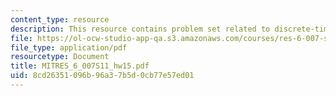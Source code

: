 ```yaml
---
content_type: resource
description: This resource contains problem set related to discrete-time modulation.
file: https://ol-ocw-studio-app-qa.s3.amazonaws.com/courses/res-6-007-signals-and-systems-spring-2011/8cd26351096b96a37b5d0cb77e57ed01_MITRES_6_007S11_hw15.pdf
file_type: application/pdf
resourcetype: Document
title: MITRES_6_007S11_hw15.pdf
uid: 8cd26351-096b-96a3-7b5d-0cb77e57ed01
---
```

